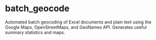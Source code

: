 # batch_geocode
Automated batch geocoding of Excel documents and plain text using the Google Maps, OpenStreetMaps, and GeoNames API. Generates useful summary statistics and maps.
